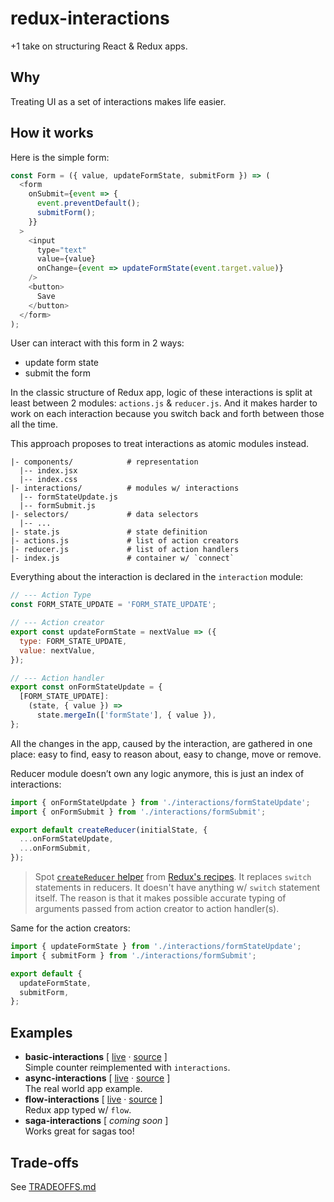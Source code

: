 # redux-interactions

+1 take on structuring React & Redux apps.

## Why
Treating UI as a set of interactions makes life easier.

## How it works
Here is the simple form:      

```js
const Form = ({ value, updateFormState, submitForm }) => (
  <form
    onSubmit={event => {
      event.preventDefault();
      submitForm();
    }}
  >
    <input
      type="text"
      value={value}
      onChange={event => updateFormState(event.target.value)}
    />
    <button>
      Save
    </button>
  </form>
);
```

User can interact with this form in 2 ways:

* update form state
* submit the form

In the classic structure of Redux app, logic of these interactions is split at least between 2 modules: `actions.js` & `reducer.js`. And it makes harder to work on each interaction because you switch back and forth between those all the time.

This approach proposes to treat interactions as atomic modules instead.

```
|- components/            # representation
  |-- index.jsx
  |-- index.css
|- interactions/          # modules w/ interactions
  |-- formStateUpdate.js
  |-- formSubmit.js
|- selectors/             # data selectors
  |-- ...
|- state.js               # state definition
|- actions.js             # list of action creators
|- reducer.js             # list of action handlers
|- index.js               # container w/ `connect`
```

Everything about the interaction is declared in the `interaction` module:

```js
// --- Action Type
const FORM_STATE_UPDATE = 'FORM_STATE_UPDATE';

// --- Action creator
export const updateFormState = nextValue => ({
  type: FORM_STATE_UPDATE,
  value: nextValue,
});

// --- Action handler
export const onFormStateUpdate = {
  [FORM_STATE_UPDATE]:
    (state, { value }) =>
      state.mergeIn(['formState'], { value }),
};
```

All the changes in the app, caused by the interaction, are gathered in one place: easy to find, easy to reason about, easy to change, move or remove.

Reducer module doesn’t own any logic anymore, this is just an index of interactions:

```js
import { onFormStateUpdate } from './interactions/formStateUpdate';
import { onFormSubmit } from './interactions/formSubmit';

export default createReducer(initialState, {
  ...onFormStateUpdate,
  ...onFormSubmit,
});
```

> Spot [`createReducer` helper](./examples/basic-interactions/src/utils/index.js) from [Redux's recipes](http://redux.js.org/docs/recipes/ReducingBoilerplate.html#generating-reducers). It replaces `switch` statements in reducers. It doesn't have anything w/ `switch` statement itself. The reason is that it makes possible accurate typing of arguments passed from action creator to action handler(s).

Same for the action creators:

```js
import { updateFormState } from './interactions/formStateUpdate';
import { submitForm } from './interactions/formSubmit';

export default {
  updateFormState,
  submitForm,
};
```

## Examples
* **basic-interactions** [ [live](http://redux-basic-interactions.surge.sh) &middot; [source](./examples/basic-interactions) ]<br>
Simple counter reimplemented with `interactions`.
* **async-interactions** [ [live](http://redux-async-interactions.surge.sh) &middot; [source](./examples/async-interactions) ]<br>
The real world app example.
* **flow-interactions** [ [live](http://redux-flow-interactions.surge.sh) &middot; [source](./examples/flow-interactions) ]<br>
Redux app typed w/ `flow`.
* **saga-interactions** [ _coming soon_ ]<br>
Works great for sagas too!

## Trade-offs
See [TRADEOFFS.md](./TRADEOFFS.md)
